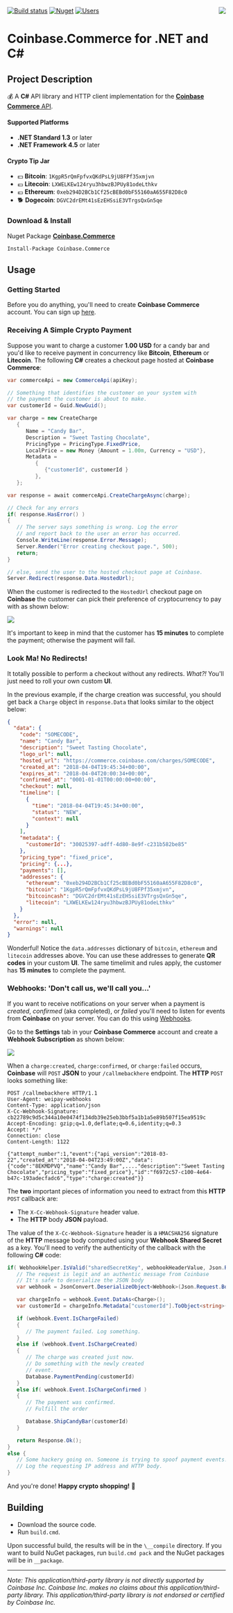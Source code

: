 [![Build status](https://ci.appveyor.com/api/projects/status/3nq1hvf67yp0nswg/branch/master?svg=true)](https://ci.appveyor.com/project/bchavez/coinbase-commerce/branch/master) [![Nuget](https://img.shields.io/nuget/v/Coinbase.Commerce.svg)](https://www.nuget.org/packages/Coinbase.Commerce/) [![Users](https://img.shields.io/nuget/dt/Coinbase.Commerce.svg)](https://www.nuget.org/packages/Coinbase.Commerce/) <img src="https://raw.githubusercontent.com/bchavez/Coinbase.Commerce/master/Docs/coinbase_commerce.png" align='right' />

Coinbase.Commerce for .NET and C#
=================

Project Description
-------------------
:moneybag: A **C#** API library and HTTP client implementation for the [**Coinbase Commerce** API](https://commerce.coinbase.com/docs/).
#### Supported Platforms
* **.NET Standard 1.3** or later
* **.NET Framework 4.5** or later

#### Crypto Tip Jar
* :dollar: **Bitcoin**: `1KgpR5rQmFpfvxQKdPsL9jU8FPf35xmjvn`
* :pound: **Litecoin**: `LXWELKEw124ryu3hbwzBJPUy81odeLthkv`
* :euro: **Ethereum**: `0xeb294D2BCb1Cf25cBEBd0bF55160aA655F82D8c0`
* :dog2: **Dogecoin**: `DGVC2drEMt41sEzEHSsiE3VTrgsQxGn5qe`


### Download & Install
Nuget Package **[Coinbase.Commerce](https://www.nuget.org/packages/Coinbase.Commerce/)**

```
Install-Package Coinbase.Commerce
```

Usage
-----
### Getting Started
Before you do anything, you'll need to create **Coinbase Commerce** account. You can sign up [here](https://commerce.coinbase.com/).

### Receiving A Simple Crypto Payment
Suppose you want to charge a customer **1.00 USD** for a candy bar and you'd like to receive payment in concurrency like **Bitcoin**, **Ethereum** or **Litecoin**. The following **C#** creates a checkout page hosted at **Coinbase Commerce**:

```csharp
var commerceApi = new CommerceApi(apiKey);

// Something that identifies the customer on your system with
// the payment the customer is about to make.
var customerId = Guid.NewGuid();

var charge = new CreateCharge
   {
      Name = "Candy Bar",
      Description = "Sweet Tasting Chocolate",
      PricingType = PricingType.FixedPrice,
      LocalPrice = new Money {Amount = 1.00m, Currency = "USD"},
      Metadata =
         {
            {"customerId", customerId }
         },
   };

var response = await commerceApi.CreateChargeAsync(charge);

// Check for any errors
if( response.HasError() )
{
   // The server says something is wrong. Log the error 
   // and report back to the user an error has occurred.
   Console.WriteLine(response.Error.Message);
   Server.Render("Error creating checkout page.", 500);
   return;
}

// else, send the user to the hosted checkout page at Coinbase.
Server.Redirect(response.Data.HostedUrl);
```
When the customer is redirected to the `HostedUrl` checkout page on **Coinbase** the customer can pick their preference of cryptocurrency to pay with as shown below:  

<img src="https://raw.githubusercontent.com/bchavez/Coinbase.Commerce/master/Docs/charge.png" />

It's important to keep in mind that the customer has **15 minutes** to complete the payment; otherwise the payment will fail.

### Look Ma! No Redirects!
It totally possible to perform a checkout without any redirects. *What?!* You'll just need to roll your own custom **UI**.

In the previous example, if the charge creation was successful, you should get back a `Charge` object in `response.Data` that looks similar to the object below:

```json
{
  "data": {
    "code": "SOMECODE",
    "name": "Candy Bar",
    "description": "Sweet Tasting Chocolate",
    "logo_url": null,
    "hosted_url": "https://commerce.coinbase.com/charges/SOMECODE",
    "created_at": "2018-04-04T19:45:34+00:00",
    "expires_at": "2018-04-04T20:00:34+00:00",
    "confirmed_at": "0001-01-01T00:00:00+00:00",
    "checkout": null,
    "timeline": [
      {
        "time": "2018-04-04T19:45:34+00:00",
        "status": "NEW",
        "context": null
      }
    ],
    "metadata": {
      "customerId": "30025397-adff-4d80-8e9f-c231b582be85"
    },
    "pricing_type": "fixed_price",
    "pricing": {...},
    "payments": [],
    "addresses": {
      "ethereum": "0xeb294D2BCb1Cf25cBEBd0bF55160aA655F82D8c0",
      "bitcoin": "1KgpR5rQmFpfvxQKdPsL9jU8FPf35xmjvn",
      "bitcoincash": "DGVC2drEMt41sEzEHSsiE3VTrgsQxGn5qe",
      "litecoin": "LXWELKEw124ryu3hbwzBJPUy81odeLthkv"
    }
  },
  "error": null,
  "warnings": null
}
```
Wonderful! Notice the `data.addresses` dictionary of `bitcoin`, `ethereum` and `litecoin` addresses above. You can use these addresses to generate **QR codes** in your custom **UI**. The same timelimit and rules apply, the customer has **15 minutes** to complete the payment. 

### Webhooks: 'Don't call us, we'll call you...'
If you want to receive notifications on your server when a payment is *created*, *confirmed* (aka completed), or *failed* you'll need to listen for events from **Coinbase** on your server. You can do this using [Webhooks](https://commerce.coinbase.com/docs/api/#webhooks).

Go to the **Settings** tab in your **Coinbase Commerce** account and create a **Webhook Subscription** as shown below:

<img src="https://raw.githubusercontent.com/bchavez/Coinbase.Commerce/master/Docs/webhook_sub.png" />

When a `charge:created`, `charge:confirmed`, or `charge:failed` occurs, **Coinbase** will `POST` **JSON** to your `/callmebackhere` endpoint. The **HTTP** `POST` looks something like:

```
POST /callmebackhere HTTP/1.1
User-Agent: weipay-webhooks
Content-Type: application/json
X-Cc-Webhook-Signature: cb22789c9d5c344a10e0474f134db39e25eb3bbf5a1b1a5e89b507f15ea9519c
Accept-Encoding: gzip;q=1.0,deflate;q=0.6,identity;q=0.3
Accept: */*
Connection: close
Content-Length: 1122

{"attempt_number":1,"event":{"api_version":"2018-03-22","created_at":"2018-04-04T23:49:00Z","data":{"code":"8EKMDPVQ","name":"Candy Bar",...."description":"Sweet Tasting Chocolate","pricing_type":"fixed_price"},"id":"f6972c57-c100-4e64-b47c-193adecfadc6","type":"charge:created"}}
```   
The **two** important pieces of information you need to extract from this **HTTP** `POST` callback are:

  * The `X-Cc-Webhook-Signature` header value.
  * The **HTTP** body **JSON** payload.

The value of the `X-Cc-Webhook-Signature` header is a `HMACSHA256` signature of the **HTTP** message body computed using your **Webhook Shared Secret** as a key. You'll need to verify the authenticity of the callback with the following **C#** code:

```csharp
if( WebhookHelper.IsValid("sharedSecretKey", webhookHeaderValue, Json.Request.Body) ){
   // The request is legit and an authentic message from Coinbase
   // It's safe to deserialize the JSON body 
   var webhook = JsonConvert.DeserializeObject<Webhook>(Json.Request.Body);

   var chargeInfo = webhook.Event.DataAs<Charge>();
   var customerId = chargeInfo.Metadata["customerId"].ToObject<string>();

   if (webhook.Event.IsChargeFailed)
   {
      // The payment failed. Log something.
   }
   else if (webhook.Event.IsChargeCreated)
   {
      // The charge was created just now.
      // Do something with the newly created
      // event.
      Database.PaymentPending(customerId)
   } 
   else if( webhook.Event.IsChargeConfirmed )
   {
      // The payment was confirmed.
      // Fulfill the order

      Database.ShipCandyBar(customerId)
   }

   return Response.Ok();
}
else {
   // Some hackery going on. Someone is trying to spoof payment events!
   // Log the requesting IP address and HTTP body. 
}
```
And you're done! **Happy crypto shopping!** :tada: 


Building
--------
* Download the source code.
* Run `build.cmd`.

Upon successful build, the results will be in the `\__compile` directory. If you want to build NuGet packages, run `build.cmd pack` and the NuGet packages will be in `__package`.

---
*Note: This application/third-party library is not directly supported by Coinbase Inc. Coinbase Inc. makes no claims about this application/third-party library.  This application/third-party library is not endorsed or certified by Coinbase Inc.*